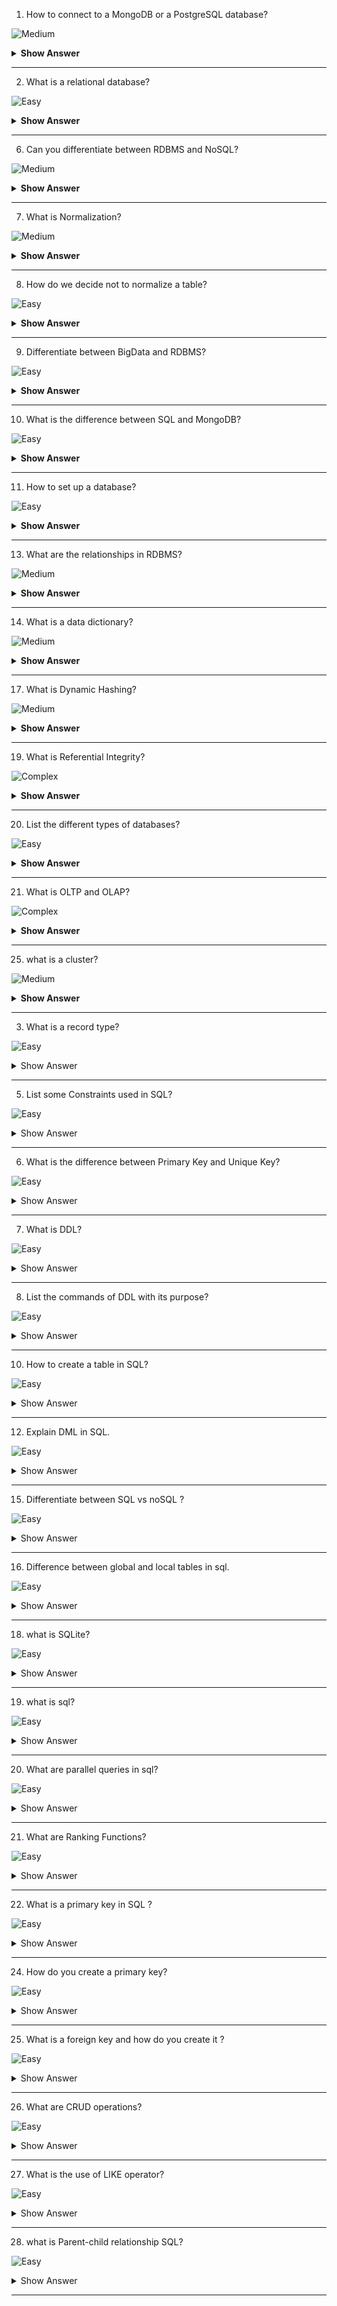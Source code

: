 1. How to connect to a MongoDB or a PostgreSQL database?

![Medium](https://github.com/revaturelabs/interviewquestions/blob/dev/ComplexityTags/simple%20(2).svg)

<details><summary><b> Show Answer</b></summary>
<blockquote>

**Java**

*MongoDB*

To connect to a MongoDB database in Java, you can use the MongoDB Java driver. Here's an example of connecting to a MongoDB database using the driver:

```java

import com.mongodb.client.MongoClients;
import com.mongodb.client.MongoClient;
import com.mongodb.client.MongoDatabase;

// Connection URI
String connectionString = "mongodb://localhost:27017";

// Database name
String databaseName = "mydatabase";

// Create a MongoDB client
MongoClient mongoClient = MongoClients.create(connectionString);

// Get the database
MongoDatabase database = mongoClient.getDatabase(databaseName);
```

In this example, we create a MongoClient object using the `MongoClients.create()` method and the connectionString variable, which specifies the connection string. We then use this client to get the mydatabase database using the databaseName variable.

*PostgreSQL*

To connect to a PostgreSQL database in Java, you can use the JDBC driver. Here's an example of connecting to a PostgreSQL database using the driver:

```java

import java.sql.Connection;
import java.sql.DriverManager;
import java.sql.SQLException;

// Connection details
String databaseHost = "localhost";
String databasePort = "5432";
String databaseName = "mydatabase";
String databaseUser = "myuser";
String databasePassword = "mypassword";

// Connection string
String connectionString = String.format("jdbc:postgresql://%s:%s/%s", databaseHost, databasePort, databaseName);

// Connect to the database
Connection connection = null;
try {
    connection = DriverManager.getConnection(connectionString, databaseUser, databasePassword);
} catch (SQLException e) {
    e.printStackTrace();
} finally {
    if (connection != null) {
        try {
            connection.close();
        } catch (SQLException e) {
            e.printStackTrace();
        }
    }
}
```
In this example, we create a connection string using the `String.format()` method, which takes the database host, port, and name as parameters. We then use this connection string to create a connection using the `DriverManager.getConnection()` method, passing in the username and password as parameters. Note that you will need to download and add the PostgreSQL JDBC driver to your project to use this code.

**C#**

*MongoDB*

To connect to a MongoDB database in C#, you can use the official MongoDB .NET driver. Here's an example of connecting to a MongoDB database using this driver:

```csharp

using MongoDB.Driver;

// Connection string
string connectionString = "mongodb://localhost:27017";

// Database name
string databaseName = "mydatabase";

// Create a MongoDB client
var client = new MongoClient(connectionString);

// Get the database
var database = client.GetDatabase(databaseName);
```

In this example, we create a MongoClient object using the connection string, and then use this client to get the mydatabase database.

*PostgreSQL*

To connect to a PostgreSQL database in C#, you can use the Npgsql library. Here's an example of connecting to a PostgreSQL database using Npgsql:

```csharp

using Npgsql;

// Connection details
string host = "localhost";
string port = "5432";
string databaseName = "mydatabase";
string username = "myuser";
string password = "mypassword";

// Connection string
string connectionString = $"Host={host};Port={port};Database={databaseName};Username={username};Password={password}";

// Connect to the database
var connection = new NpgsqlConnection(connectionString);
connection.Open();
```

In this example, we create a connection string using the `NpgsqlConnection` class, which takes the database name, username, password, host, and port as parameters. We then use this connection to execute queries. Note that you will need to install the Npgsql library to use this code.

**Python**

*MongoDB*

To connect to a MongoDB database in Python, you can use the PyMongo library. Here's an example of connecting to a MongoDB database using PyMongo:

```python

from pymongo import MongoClient

# Connection string
uri = "mongodb://localhost:27017"

# Database name
database_name = "mydatabase"

# Create a MongoDB client
client = MongoClient(uri)

# Get the database
database = client[database_name]
```

In this example, we create a MongoClient object using the connection string, and then use this client to get the mydatabase database.

*PostgreSQL*

To connect to a PostgreSQL database in Python, you can use the Psycopg2 library. Here's an example of connecting to a PostgreSQL database using Psycopg2:

```python

import psycopg2

# Connection details
host = "localhost"
port = "5432"
database_name = "mydatabase"
username = "myuser"
password = "mypassword"

# Connection string
connection_string = f"host={host} port={port} dbname={database_name} user={username} password={password}"

# Connect to the database
connection = psycopg2.connect(connection_string)
```

In this example, we create a connection string using the Psycopg2 library, which takes the database name, username, password, host, and port as parameters. We then use this connection to execute queries. Note that you will need to install the Psycopg2 library to use this code.

</blockquote>

</details>

---


2. What is a relational database?

![Easy](https://github.com/revaturelabs/interviewquestions/blob/dev/ComplexityTags/simple%20(2).svg)

<details><summary><b> Show Answer</b></summary>
<blockquote>

A relational database is a type of database that stores and organizes data in a tabular form, with each row representing a unique record and each column representing a specific attribute of that record. In a relational database, data is organized into tables, which can be related to each other using common fields. The relationships between tables are defined by primary and foreign keys, which ensure that data is stored in a consistent and structured manner. Relational databases are widely used in business and enterprise applications, as well as in web and mobile applications.

</blockquote>

</details>

---

6. Can you differentiate between RDBMS and NoSQL? 

![Medium](https://github.com/revaturelabs/interviewquestions/blob/dev/ComplexityTags/simple%20(2).svg)

<details><summary> <b>Show Answer</b> </summary>
<blockquote>


RDBMS and NoSQL are two different types of database management systems. Here's a brief overview of their differences:

*Data model*: RDBMS follows a relational data model, which means data is organized in tables with predefined relationships between them. NoSQL, on the other hand, follows a non-relational data model, which means data can be organized in a variety of ways, such as key-value pairs, document-based, or graph-based.

*Schema*: RDBMS has a rigid schema, which means the structure of the database is predefined and cannot be changed without altering the schema. NoSQL, on the other hand, has a flexible schema, which means the structure of the database can be changed without affecting the data.

*Scalability*: RDBMS is vertically scalable, which means it can handle more data by adding more resources to a single server. NoSQL, on the other hand, is horizontally scalable, which means it can handle more data by adding more servers to a distributed system.

*Transactions*: RDBMS supports ACID transactions, which ensures data consistency and reliability. NoSQL, on the other hand, does not necessarily support ACID transactions and may prioritize other features such as scalability or availability.

</blockquote>

</details>

---

7. What is Normalization?

![Medium](https://github.com/revaturelabs/interviewquestions/blob/dev/ComplexityTags/simple%20(2).svg)

<details><summary> <b>Show Answer</b> </summary>
<blockquote>

- Normalization refers to the process of organizing data in a database in such a way that it reduces redundancy and dependency among the data. This helps to improve data consistency and accuracy while reducing data anomalies and inconsistencies. 
- In other words, normalization ensures that data is structured in a way that minimizes redundancy and maximizes efficiency, making it easier to store, update, and retrieve information. 
- Normalization typically involves breaking down large tables into smaller ones and creating relationships between them, so that each piece of data is stored only once and related data is stored in separate tables.

</blockquote>

</details>

---

8. How do we decide not to normalize a table? 

![Easy](https://github.com/revaturelabs/interviewquestions/blob/dev/ComplexityTags/simple%20(2).svg)

<details><summary> <b>Show Answer</b> </summary>
<blockquote>

There are situations where normalization may not be the best approach for organizing data in a table. Here are some examples:

*When performance is a priority*: Normalization can sometimes result in complex joins and slower query performance. In cases where performance is a key requirement, denormalization can be used to store redundant data in a single table to improve query speed.

*When the data is small and simple*: If the data is relatively small and straightforward, it may not be necessary to normalize it. Normalization is most useful for complex and large datasets where reducing redundancy is important.

*When the data is temporary or temporary storage is needed*: In cases where the data is temporary or used for a short period of time, normalization may not be necessary. In these cases, it may be more convenient to store the data in a single table, without worrying about normalization.

*When the data is highly variable*: In some cases, the data may have highly variable structure or content, making normalization difficult. In such cases, it may be more appropriate to store the data in a less structured format, such as a NoSQL database.

</blockquote>

</details>

---

9.  Differentiate between BigData and RDBMS?

![Easy](https://github.com/revaturelabs/interviewquestions/blob/dev/ComplexityTags/simple%20(2).svg)

<details><summary> <b>Show Answer</b> </summary>
<blockquote>

Yes, there are some key differences between big data and RDBMS (Relational Database Management Systems):

*Data Structure*: RDBMS relies on a structured approach to data storage, where data is stored in tables with fixed columns and rows. Big data, on the other hand, can be both structured and unstructured and doesn't require a fixed schema. This allows for more flexible storage of data that can be processed and analyzed in various ways.

*Scalability*: RDBMS typically has limitations on scalability due to its structured approach to data storage. Big data, on the other hand, is designed to handle large volumes of data and can scale horizontally to accommodate growing data volumes.

*Processing*: RDBMS typically relies on SQL queries to process data, which can be limiting in terms of the types of analysis that can be performed. Big data, on the other hand, relies on distributed computing technologies such as Hadoop and Spark, which allow for parallel processing of data across multiple nodes, enabling more complex and sophisticated analysis.

*Data Variety*: RDBMS typically works well with structured data but struggles with unstructured data such as text, images, and videos. Big data, on the other hand, can handle both structured and unstructured data, making it suitable for a wide range of use cases.

</blockquote>

</details>

---

10. What is the difference between SQL and MongoDB?

![Easy](https://github.com/revaturelabs/interviewquestions/blob/dev/ComplexityTags/simple%20(2).svg)

<details><summary> <b>Show Answer</b> </summary>
<blockquote>

SQL and MongoDB are both database technologies, but they differ in several ways:

*Data Model*: SQL is a relational database management system (RDBMS), which means it stores data in tables with fixed columns and rows. MongoDB, on the other hand, is a NoSQL document database, which means it stores data in flexible, JSON-like documents.

*Query Language*: SQL uses a standardized query language called SQL (Structured Query Language) to retrieve data from tables. MongoDB uses its own query language, which is based on JSON and allows for more flexible querying of documents.

*Scalability*: SQL databases can scale vertically (by adding more CPU, memory, or storage to a single server) but have limitations in horizontal scalability (adding more servers to a cluster). MongoDB is designed to scale horizontally, which makes it easier to handle large amounts of data and high traffic loads.

*Data Consistency*: SQL databases are typically ACID compliant, which ensures data consistency and integrity. MongoDB, on the other hand, is designed for high availability and scalability, which means it may sacrifice some consistency in favor of availability and performance.

- SQL is a mature and reliable technology that is best suited for structured data storage and retrieval, while MongoDB is a more flexible and scalable technology that is ideal for handling unstructured data and high-traffic applications.

</blockquote>

</details>

---

11. How to set up a database?

![Easy](https://github.com/revaturelabs/interviewquestions/blob/dev/ComplexityTags/simple%20(2).svg)

<details><summary> <b>Show Answer</b> </summary>
<blockquote>

Setting up a database involves the following steps:

*Identify the purpose and scope of the database*: The first step is to identify the purpose of the database and the scope of the data that will be stored in it. This will help determine the requirements for the database, including its structure, security, and performance.

*Choose a database management system (DBMS)*: Once the requirements have been identified, the next step is to choose a DBMS that meets those requirements. Popular DBMS options include MySQL, PostgreSQL, Oracle, MongoDB, and SQL Server.

*Design the database schema*: The database schema is the blueprint for how data will be organized and stored in the database. This involves identifying the tables, fields, and relationships that will be used to represent the data.

*Define data types and constraints*: Each field in the database must have a defined data type, such as text, integer, or date. Constraints can also be defined to ensure data consistency and integrity, such as unique keys, foreign keys, and check constraints.

*Implement the database schema*: With the database schema defined, the next step is to create the database and tables, and define the fields and relationships.

*Populate the database with data*: Once the database has been set up, it can be populated with data. This can be done manually or by importing data from external sources.

*Test and optimize the database*: The final step is to test the database and optimize it for performance. This involves running queries and monitoring system resources to ensure that the database is running efficiently and meeting performance requirements. Indexes and other optimizations may also be added to improve query performance.

</blockquote>

</details>

---

13. What are the relationships in RDBMS?

![Medium](https://github.com/revaturelabs/interviewquestions/blob/dev/ComplexityTags/simple%20(2).svg)

<details><summary> <b>Show Answer</b> </summary>
<blockquote>

In a relational database management system (RDBMS), there are three main types of relationships between tables:

*One-to-one (1:1) relationship*: This relationship exists when each record in one table is associated with exactly one record in another table, and vice versa.

*One-to-many (1:N) relationship*: This relationship exists when each record in one table is associated with one or more records in another table, but each record in the second table is associated with only one record in the first table.

*Many-to-many (N:M) relationship*: This relationship exists when each record in one table is associated with one or more records in another table, and each record in the second table is associated with one or more records in the first table.

</blockquote>

</details>

---

14. What is a data dictionary?

![Medium](https://github.com/revaturelabs/interviewquestions/blob/dev/ComplexityTags/simple%20(2).svg)

<details><summary> <b>Show Answer</b> </summary>
<blockquote>

- A data dictionary is a centralized repository of information about the data in a database or information system. It provides a comprehensive description of each data element or attribute in the system, such as the data type, length, allowed values, default values, and relationships to other data elements.
- It is an essential tool for managing and understanding the data in a complex information system or database.

</blockquote>

</details>

---

17. What is Dynamic Hashing?

![Medium](https://github.com/revaturelabs/interviewquestions/blob/dev/ComplexityTags/simple%20(2).svg)

<details><summary> <b>Show Answer</b> </summary>
<blockquote>

Dynamic hashing is a technique used in database systems to manage hash tables with a flexible size that can be increased or decreased as needed to store and retrieve data efficiently. It handles collisions by splitting and rehashing the table or combining it with a neighbor, depending on the number of records stored in it. This approach is commonly used in applications that handle large amounts of data.

</blockquote>

</details>

---

19. What is Referential Integrity?

![Complex](https://github.com/revaturelabs/interviewquestions/blob/dev/ComplexityTags/simple%20(2).svg)


<details><summary> <b>Show Answer</b> </summary>
<blockquote>

Referential Integrity is a feature in RDBMS that ensures the consistency and accuracy of data relationships between tables. It enforces rules for how related data should be handled when changes are made to the data to maintain data integrity. This is typically done through the use of foreign keys, which refer to the primary key of another table.

</blockquote>

</details>

---

20. List the different types of databases?

![Easy](https://github.com/revaturelabs/interviewquestions/blob/dev/ComplexityTags/simple%20(2).svg)

<details><summary> <b>Show Answer</b> </summary>
<blockquote>

There are several types of databases, each designed to handle specific data storage and management needs. Here are some common types of databases:

- *Relational databases*: These databases use a structured format with well-defined tables, columns, and relationships between them. Examples include MySQL, Oracle, and Microsoft SQL Server.

- *NoSQL databases*: These databases use a non-structured format that allows for flexible data storage and retrieval, with no fixed schema. Examples include MongoDB, Cassandra, and Redis.

- *Object-oriented databases*: These databases store data in objects, which can include methods, attributes, and relationships with other objects. Examples include db4o and ObjectStore.

- *Graph databases*: These databases use a graph-based data model, where data is represented as nodes, edges, and properties. Examples include Neo4j and Amazon Neptune.

- *Time-series databases*: These databases are optimized for storing and querying large volumes of time-series data, such as stock prices or sensor readings. Examples include InfluxDB and TimescaleDB.

- *Spatial databases*: These databases are optimized for storing and querying spatial data, such as maps or geographic information. Examples include PostGIS and ArcGIS.

- *Cloud databases*: These databases are designed to run on cloud platforms and offer features such as scalability, high availability, and global access. Examples include Amazon Aurora, Google Cloud SQL, and Microsoft Azure SQL Database.

</blockquote>

</details>

---

21. What is OLTP and OLAP?

![Complex](https://github.com/revaturelabs/interviewquestions/blob/dev/ComplexityTags/simple%20(2).svg)

<details><summary> <b>Show Answer</b> </summary>
<blockquote>

OLTP and OLAP are two types of systems used for managing and analyzing data.

`OLTP (Online Transaction Processing)` is a database management system designed for managing real-time transaction processing. It is optimized for handling high volumes of simple, short, and quick transactions, such as those in banking, retail, or airline reservation systems. The focus of OLTP is on data processing speed, data consistency, and transactional integrity.

`OLAP (Online Analytical Processing)` is a database management system designed for complex data analysis and business intelligence reporting. It is optimized for querying and analyzing large datasets, typically using complex queries that aggregate data across multiple dimensions. The focus of OLAP is on data analysis, decision-making, and business insights.

</blockquote>

</details>

---

25. what is a cluster?

![Medium](https://github.com/revaturelabs/interviewquestions/blob/dev/ComplexityTags/simple%20(2).svg)

<details><summary> <b>Show Answer</b> </summary>
<blockquote>

A cluster is a group of servers or nodes that work together to provide higher performance, availability, and scalability than a single server could provide on its own. They can be used to improve the performance and reliability of database systems by distributing the workload across multiple servers and providing redundancy in case of server failure.

</blockquote>

</details>

---

3. What is a record type?

![Easy](https://github.com/revaturelabs/interviewquestions/blob/dev/ComplexityTags/simple%20(2).svg)


<details><summary> Show Answer </summary>

<blockquote>

- In SQL, a record type is a user-defined data type that represents a collection of related values. A record type is similar to a struct in other programming languages, and it allows you to define a custom data structure with its own fields and data types.

To define a record type in SQL, you use the CREATE TYPE statement. Here's an example:
```sql
CREATE TYPE person_type AS (
    first_name VARCHAR(50),
    last_name VARCHAR(50),
    email VARCHAR(100)
);
```
In this example, we define a record type called "person_type" with three fields: "first_name", "last_name", and "email". Each field has its own data type, which is specified after the field name.

- Once you have defined a record type, you can use it as a data type for columns in tables or as a return type for stored procedures and functions. Here's an example of using the "person_type" record type as a column type:
```sql
CREATE TABLE employees (
    id INT,
    name person_type
);
```
In this example, we define a table called "employees" with two columns: "id" and "name". The "name" column is of type "person_type", which means it can store values with the same structure as the "person_type" record type we defined earlier.

- Record types are a powerful feature in SQL that allow you to define custom data structures and make your database schema more expressive and easier to understand.

</blockquote>

</details>

---

5. List some Constraints used in SQL?

![Easy](https://github.com/revaturelabs/interviewquestions/blob/dev/ComplexityTags/simple%20(2).svg)


<details><summary> Show Answer </summary>

<blockquote>

- In SQL, a constraint is a rule that is defined on a table column or a group of columns to limit the type of data that can be inserted or updated in the table. Constraints help ensure data integrity and consistency by preventing invalid data from being stored in the table. Here are some common types of constraints in SQL:

- NOT NULL constraint: This constraint ensures that a column cannot contain NULL values. When a NOT NULL constraint is defined on a column, it means that every row in the table must have a value for that column.

- UNIQUE constraint: This constraint ensures that each value in a column or a group of columns is unique. When a UNIQUE constraint is defined on a column, it means that no two rows in the table can have the same value for that column.

- PRIMARY KEY constraint: This constraint is a combination of NOT NULL and UNIQUE constraints, and it ensures that each row in the table has a unique identifier. When a PRIMARY KEY constraint is defined on one or more columns, those columns become the primary key of the table.

- FOREIGN KEY constraint: This constraint ensures that a value in a column or a group of columns matches the value in another table's primary key or unique column. When a FOREIGN KEY constraint is defined on a column, it means that the values in that column must exist in the primary key or unique column of another table.

- CHECK constraint: This constraint ensures that the values in a column meet a certain condition. When a CHECK constraint is defined on a column, it means that the values in that column must meet the condition specified in the constraint.

- DEFAULT constraint: This constraint specifies a default value for a column if no value is provided during an insert operation. When a DEFAULT constraint is defined on a column, it means that if a value is not provided for that column during an insert operation, the default value will be used.

Constraints are an essential feature in SQL that helps maintain the quality and consistency of data in a database. By enforcing rules on the data, constraints ensure that the data is accurate and reliable, and it can be used effectively for various purposes.
</blockquote>

</details>

---

6. What is the difference between Primary Key and Unique Key?

![Easy](https://github.com/revaturelabs/interviewquestions/blob/dev/ComplexityTags/simple%20(2).svg)

<details><summary> Show Answer </summary>

<blockquote>
Both primary key and unique key are used to ensure the uniqueness of values in a column or a group of columns in a table. However, there are some differences between the two:

- Primary key: A primary key is a column or a group of columns that uniquely identifies each row in a table. It is used to enforce the integrity of the data and to ensure that each row has a unique identifier. A primary key can be defined on one or more columns, and it cannot contain NULL values. Each table can have only one primary key.

- Unique key: A unique key is a column or a group of columns that must contain unique values. It is used to ensure that no two rows in a table have the same values in the specified column(s). A unique key can be defined on one or more columns, and it can contain NULL values. Each table can have multiple unique keys.

Some key differences between primary key and unique key are:

- Primary keys are used to uniquely identify each row in a table, while unique keys are used to ensure that each row has unique values in the specified column(s).

- A primary key cannot contain NULL values, while a unique key can.

- Each table can have only one primary key, while it can have multiple unique keys.

- A foreign key in another table can reference a primary key in the current table, while a foreign key can reference a unique key as well.

Both primary key and unique key are used to ensure the uniqueness of values in a table, but primary key is used to uniquely identify each row in a table, while unique key is used to ensure unique values in a column or a group of columns.

</blockquote>

</details>

---
7. What is DDL?

![Easy](https://github.com/revaturelabs/interviewquestions/blob/dev/ComplexityTags/simple%20(2).svg)

<details><summary> Show Answer </summary>

<blockquote>

DDL stands for Data Definition Language. It is a set of SQL statements used to define, modify, and delete database objects such as tables, indexes, views, and constraints. DDL statements are used to create the database schema, which defines the structure and layout of the database.

Some common DDL statements in SQL include:

- CREATE: This statement is used to create a new database object such as a table, index, or view.

- ALTER: This statement is used to modify the structure of an existing database object such as a table, index, or view.

- DROP: This statement is used to delete an existing database object such as a table, index, or view.

- TRUNCATE: This statement is used to delete all the rows from a table, but the table structure remains intact.

DDL statements are used by database administrators and developers to define the structure of a database and to manage database objects. They play a crucial role in maintaining the integrity and consistency of the database, as they define the rules that govern the data stored in the database.

</blockquote>

</details>

---
8. List the commands of DDL with its purpose?

![Easy](https://github.com/revaturelabs/interviewquestions/blob/dev/ComplexityTags/simple%20(2).svg)

<details><summary> Show Answer </summary>

<blockquote>

Here are some of the keywords used in DDL (Data Definition Language) in SQL:

- CREATE: This keyword is used to create a new database object such as a table, index, view, or constraint.

- ALTER: This keyword is used to modify the structure of an existing database object such as a table, index, view, or constraint.

- DROP: This keyword is used to delete an existing database object such as a table, index, view, or constraint.

- TRUNCATE: This keyword is used to delete all the rows from a table, but the table structure remains intact.

- RENAME: This keyword is used to rename an existing database object such as a table, column, or view.

- CONSTRAINT: This keyword is used to define a constraint on a database object such as a table, column, or view.

- INDEX: This keyword is used to create an index on a table.

- VIEW: This keyword is used to create a virtual table that is based on a select statement.


</blockquote>

</details>

---

10. How to create a table in SQL?

![Easy](https://github.com/revaturelabs/interviewquestions/blob/dev/ComplexityTags/simple%20(2).svg)


<details><summary> Show Answer </summary>

<blockquote>

- To create a new table in SQL, you can use the CREATE TABLE statement followed by the table name and the column definitions. Here's the basic syntax:
```sql
CREATE TABLE table_name (
   column1 datatype constraint,
   column2 datatype constraint,
   ...
);
```
where table_name is the name of the table you want to create, column1, column2, etc. are the column names, datatype is the data type of the column, and constraint is an optional constraint that can be added to the column.

For example, if you want to create a table named "employees" with columns for employee ID, name, age, and department, you can use the following SQL statement:
```sql
CREATE TABLE employees (
   emp_id INT PRIMARY KEY,
   name VARCHAR(50) NOT NULL,
   age INT,
   department VARCHAR(50)
);
```
This will create a new table "employees" with four columns: "emp_id", "name", "age", and "department". The "emp_id" column is defined as the primary key, while the "name" column is defined as not null, which means it cannot be left blank.

You can also add other constraints such as UNIQUE, CHECK, and FOREIGN KEY to the columns as required. Once the table is created, you can insert data into it using the INSERT INTO statement.


</blockquote>

</details>

---

12. Explain DML in SQL. 

 ![Easy](https://github.com/revaturelabs/interviewquestions/blob/dev/ComplexityTags/simple%20(2).svg)

<details><summary> Show Answer </summary>

<blockquote>

DML stands for Data Manipulation Language, which is a sub-language of SQL used to manipulate the data stored in a database. DML commands are used to insert, update, delete, and retrieve data from a table. Some of the commonly used DML commands in SQL are:

- SELECT - used to retrieve data from one or more tables
- INSERT - used to insert new rows of data into a table
- UPDATE - used to modify existing data in a table
- DELETE - used to delete rows of data from a table
- MERGE - used to update or insert data based on a condition

</blockquote>

</details>

---

15. Differentiate between SQL vs noSQL ?

![Easy](https://github.com/revaturelabs/interviewquestions/blob/dev/ComplexityTags/simple%20(2).svg)

<details><summary> Show Answer </summary>

<blockquote>

- SQL (Structured Query Language) and NoSQL (Not Only SQL) are two different approaches to storing and retrieving data.

- SQL databases are relational databases that store data in tables with predefined schemas, where data is structured into rows and columns. SQL databases are best suited for applications that require complex queries, transactions, and data integrity. SQL databases use the ACID (Atomicity, Consistency, Isolation, Durability) model to ensure data consistency and reliability. Popular examples of SQL databases include MySQL, Oracle, Microsoft SQL Server, and PostgreSQL.

- NoSQL databases, on the other hand, are non-relational databases that store data in flexible, unstructured formats such as documents, key-value pairs, and graphs. NoSQL databases are best suited for applications that require scalability, high availability, and fast, real-time data processing. NoSQL databases typically do not enforce a fixed schema, which makes them highly flexible and adaptable to changing data requirements. However, this flexibility can also make it harder to ensure data consistency and reliability. Popular examples of NoSQL databases include MongoDB, Cassandra, Redis, and Amazon DynamoDB.

- The choice between SQL and NoSQL databases depends on the specific needs and requirements of your application. SQL databases are typically better suited for applications that require complex queries, transactions, and data integrity, while NoSQL databases are better suited for applications that require scalability, high availability, and real-time data processing. However, there are also hybrid databases that combine SQL and NoSQL features, offering the best of both worlds.

</blockquote>

</details>

---

16. Difference between global and local tables in sql.

![Easy](https://github.com/revaturelabs/interviewquestions/blob/dev/ComplexityTags/simple%20(2).svg)

<details><summary> Show Answer </summary>

<blockquote>

- In SQL, the terms "global" and "local" tables are not commonly used. However, there are concepts of global temporary tables and local temporary tables, which are specific to certain SQL implementations such as Oracle and SQL Server.

- Global temporary tables are tables that are created once and shared across all users and sessions. They are typically used for temporary data storage and are automatically dropped at the end of the session or transaction. Global temporary tables can be accessed by any user or session, and their contents are visible to all sessions.

- Local temporary tables, on the other hand, are tables that are created and accessed only within the context of a single session. They are typically used for temporary data storage within a particular session or transaction and are automatically dropped when the session or transaction ends. Local temporary tables are visible only within the session that created them, and their contents are not visible to other sessions or users.

- The choice between global and local temporary tables depends on the specific needs and requirements of your application. Global temporary tables are useful for scenarios where multiple sessions or users need to share temporary data, while local temporary tables are useful for scenarios where temporary data is needed within a single session or transaction.

</blockquote>

</details>

---

18. what is SQLite?

![Easy](https://github.com/revaturelabs/interviewquestions/blob/dev/ComplexityTags/simple%20(2).svg)

<details><summary> Show Answer </summary>

<blockquote>

- SQLite is a lightweight, open-source, self-contained, and serverless relational database management system (RDBMS) that is embedded in applications. It is widely used in mobile and desktop applications, as well as in small-scale web applications.

- One of the main advantages of SQLite is its small size and low memory footprint, which makes it easy to integrate into applications and use on devices with limited resources. It also supports standard SQL syntax and provides a number of features common to larger RDBMSs, such as transactions, indexing, and triggers.

- SQLite databases are stored as single files on disk, making them easy to distribute and manage. They can be accessed using a variety of programming languages, including C, C++, Java, Python, and others.

Some common use cases for SQLite include:

- Storing user data in mobile and desktop applications
- Caching data in web applications
- Storing configuration settings
- Storing temporary data
- Storing data for embedded systems and Internet of Things (IoT) devices

</blockquote>

</details>

---
19. what is sql?

![Easy](https://github.com/revaturelabs/interviewquestions/blob/dev/ComplexityTags/simple%20(2).svg)
  

<details><summary> Show Answer </summary>

<blockquote>

SQL (Structured Query Language) is a programming language used to manage and manipulate relational databases. It is the standard language used by most RDBMSs (Relational Database Management Systems) such as MySQL, Oracle, PostgreSQL, and Microsoft SQL Server, to perform tasks such as creating and modifying tables, inserting, updating and deleting data, and querying data from the database.

SQL provides a standardized syntax and set of commands for interacting with relational databases. It consists of several types of statements, including:

- Data definition language (DDL) statements: used to create, modify, and delete database objects such as tables, indexes, and constraints.
- Data manipulation language (DML) statements: used to insert, update, delete, and query data in tables.
- Data control language (DCL) statements: used to manage user access and permissions to database objects.
- Transaction control statements: used to manage transactions, which are groups of database operations that are executed as a single unit.

SQL is widely used in data-driven applications, from simple web applications to complex enterprise systems. It is a powerful and flexible language that can be used to manage and manipulate large amounts of data efficiently and effectively.

</blockquote>

</details>

---

20. What are parallel queries in sql?

![Easy](https://github.com/revaturelabs/interviewquestions/blob/dev/ComplexityTags/simple%20(2).svg)

<details><summary> Show Answer </summary>

<blockquote>

- Parallel queries in SQL are a feature that allows multiple processors or cores to work together to process a single SQL query in parallel, thereby reducing the query execution time. In other words, it enables the database to divide a single query into smaller parts that can be executed simultaneously on multiple processors, rather than executing the query sequentially on a single processor.

- This feature is particularly useful for large, complex queries that involve multiple tables, joins, and aggregations, as it can significantly reduce the time it takes to process the query and return the results.

- Parallel queries are supported by many relational database management systems, including Oracle, Microsoft SQL Server, and PostgreSQL. However, not all queries can benefit from parallel execution, and the performance gain achieved by parallel queries depends on several factors, including the complexity of the query, the hardware configuration, and the workload on the database server.

</blockquote>

</details>

---
21. What are Ranking Functions?

![Easy](https://github.com/revaturelabs/interviewquestions/blob/dev/ComplexityTags/simple%20(2).svg)

<details><summary> Show Answer </summary>

<blockquote>

Ranking functions in SQL are a set of built-in functions that assign a rank or row number to each row in a result set based on certain criteria, such as the value of a specific column. These functions can be used to calculate rankings, percentiles, and other statistical measures in SQL queries.

There are several types of ranking functions in SQL, including:

- RANK: assigns a unique rank to each row within a result set, with ties receiving the same rank value.

- DENSE_RANK: assigns a unique rank to each row within a result set, with ties receiving the same rank value, but no gaps between ranks.

- ROW_NUMBER: assigns a unique row number to each row within a result set, with no regard for ties.

- NTILE: divides a result set into a specified number of groups, assigning a rank to each row based on which group it belongs to.

Ranking functions are commonly used in business intelligence and data analysis applications to identify trends, patterns, and outliers in large data sets. They can also be used to sort and filter data based on specific criteria, such as the top 10% of sales by region or the lowest 5% of customer satisfaction scores.
</blockquote>

</details>

---
22. What is a primary key in SQL ?

![Easy](https://github.com/revaturelabs/interviewquestions/blob/dev/ComplexityTags/simple%20(2).svg)

<details><summary> Show Answer </summary>

<blockquote>


In SQL, a primary key is a column or a set of columns in a table that uniquely identifies each row in the table. The primary key constraint is used to enforce this uniqueness requirement and ensure that the data in the table is consistent and correct.

The primary key serves as a reference point for other tables in the database to establish relationships between tables. For example, in a sales database, the primary key in the customer table could be used as a foreign key in the sales order table to link each order to a specific customer.

Some key characteristics of a primary key in SQL include:

- It must contain unique values for each row in the table.
- It cannot contain null values.
- It should be composed of one or more columns that have an appropriate data type, such as integer or character.
Creating a primary key in SQL involves specifying the PRIMARY KEY constraint when creating a table or altering an existing table. A table can have only one primary key, but it can be composed of multiple columns if necessary.
</blockquote>

</details>

---
24. How do you create a primary key?

![Easy](https://github.com/revaturelabs/interviewquestions/blob/dev/ComplexityTags/simple%20(2).svg)

<details><summary> Show Answer </summary>

<blockquote>

In SQL, you can create a primary key constraint on a column or a set of columns when you create a table or alter an existing table. Here are the steps to create a primary key in SQL:

- When creating a new table, include a column or a set of columns that uniquely identify each row in the table.

For example, if you are creating a table for customers, you might include a column for the customer ID that is unique for each customer:
```sql
CREATE TABLE customers (
    customer_id INT PRIMARY KEY,
    first_name VARCHAR(50),
    last_name VARCHAR(50),
    email VARCHAR(255)
);
```
- If you already have a table, you can alter the table to add a primary key constraint using the ALTER TABLE statement.

For example, if you have a table called orders and you want to add a primary key constraint on the order ID column, you can use the following statement:
```sql
ALTER TABLE orders
ADD CONSTRAINT pk_orders PRIMARY KEY (order_id);
```
This will add a primary key constraint to the order_id column in the orders table.

</blockquote>

</details>

---
25. What is a foreign key and how do you create it ?

![Easy](https://github.com/revaturelabs/interviewquestions/blob/dev/ComplexityTags/simple%20(2).svg)

<details><summary> Show Answer </summary>

<blockquote>
A foreign key is a column or a set of columns in a table that refers to the primary key or the unique key of another table. It is used to establish a relationship between two tables in a relational database.

When you create a foreign key, it creates a constraint that ensures data integrity and consistency between the two tables. The foreign key constraint ensures that any value in the foreign key column of the referencing table must exist in the primary key or unique key column of the referenced table.

Here are the steps to create a foreign key in SQL:

- Create the referenced table and define a primary key or a unique key constraint on the column(s) that you want to reference.

For example, if you have a table called products and you want to reference the product_id column in another table, you can create the products table with a primary key on the product_id column:
```sql
CREATE TABLE products (
    product_id INT PRIMARY KEY,
    product_name VARCHAR(50),
    category VARCHAR(50),
    price DECIMAL(10, 2)
);
```
- Create the referencing table and include a foreign key column that refers to the primary key or unique key of the referenced table.

For example, if you have a table called orders and you want to reference the product_id column in the products table, you can create the orders table with a foreign key on the product_id column:
```sql
CREATE TABLE orders (
    order_id INT PRIMARY KEY,
    order_date DATE,
    product_id INT,
    quantity INT,
    FOREIGN KEY (product_id) REFERENCES products (product_id)
);
```
This will create a foreign key constraint on the product_id column in the orders table that references the product_id column in the products table. The foreign key constraint ensures that any value in the product_id column of the orders table must exist in the product_id column of the products table.

</blockquote>

</details>

---
26. What are CRUD operations?

![Easy](https://github.com/revaturelabs/interviewquestions/blob/dev/ComplexityTags/simple%20(2).svg)

<details><summary> Show Answer </summary>

<blockquote>
CRUD stands for Create, Read, Update, and Delete. It's a set of basic operations that can be performed on data in a database or other data storage systems. These operations are fundamental to the management of data in most software applications.

Here's what each operation does:

- Create: This operation creates new data and stores it in the database. For example, creating a new user account in a social media application.
- Read: This operation retrieves data from the database. For example, reading a user's profile information from a social media application.
- Update: This operation modifies existing data in the database. For example, updating a user's profile picture in a social media application.
- Delete: This operation removes data from the database. For example, deleting a user account from a social media application.

Together, these four operations provide the basic functionality needed to manage data in most software applications

</blockquote>

</details>

---

27. What is the use of LIKE operator?


![Easy](https://github.com/revaturelabs/interviewquestions/blob/dev/ComplexityTags/simple%20(2).svg)

<details><summary> Show Answer </summary>

<blockquote>

The LIKE operator is used in SQL (Structured Query Language) to search for a pattern within a string column of a table.

It's used in the WHERE clause of a SELECT statement to filter the results based on a pattern match. The pattern can include wildcard characters to match any number of characters or a specific character.

Here's an example:
```sql
SELECT * FROM employees
WHERE last_name LIKE 'Sm%';
```
This SQL statement retrieves all rows from the "employees" table where the "last_name" column starts with the letters "Sm".

The % symbol is a wildcard character that matches any number of characters in the pattern. So, in this case, the query would return any employee with a last name that starts with "Sm", such as "Smith", "Smythe", or "Smeaton".

The LIKE operator is useful for searching for data that matches a specific pattern, such as email addresses, phone numbers, or names that follow a certain format.

</blockquote>

</details>

---
28. what is Parent-child relationship SQL?

![Easy](https://github.com/revaturelabs/interviewquestions/blob/dev/ComplexityTags/simple%20(2).svg)

<details><summary> Show Answer </summary>

<blockquote>

In SQL, a parent-child relationship refers to a type of relationship between two tables, where one table is the parent and the other table is the child. The parent table is usually the table that contains the primary key, and the child table is the table that contains a foreign key that references the primary key in the parent table.

Here's an example of how to create a parent-child relationship between two tables:
```sql
CREATE TABLE orders (
  order_id INT PRIMARY KEY,
  customer_id INT,
  order_date DATE,
  total_amount DECIMAL(10,2)
);

CREATE TABLE order_items (
  order_item_id INT PRIMARY KEY,
  order_id INT,
  product_id INT,
  quantity INT,
  price DECIMAL(10,2),
  FOREIGN KEY (order_id) REFERENCES orders(order_id)
);
```
In this example, the "orders" table is the parent table, and the "order_items" table is the child table. The "orders" table contains the primary key "order_id", and the "order_items" table contains a foreign key "order_id" that references the primary key in the "orders" table.

This relationship means that each order can have multiple items, and each item belongs to a single order. The foreign key constraint ensures that an order item can only be associated with an existing order.

</blockquote>

</details>

---